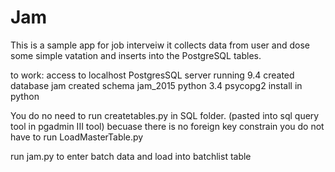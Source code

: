 # Jam
This is a sample app for job interveiw
it collects data from user and dose some simple vatation and inserts into the PostgreSQL tables.

to work:
   access to localhost PostgresSQL server running 9.4
   created database jam
   created schema jam_2015
   python 3.4
   psycopg2 install in python
   
You do no need to run createtables.py in SQL folder. (pasted into sql query tool in pgadmin III tool)
becuase there is no foreign key constrain you do not have to run  LoadMasterTable.py


run jam.py to enter batch data and load into batchlist table


